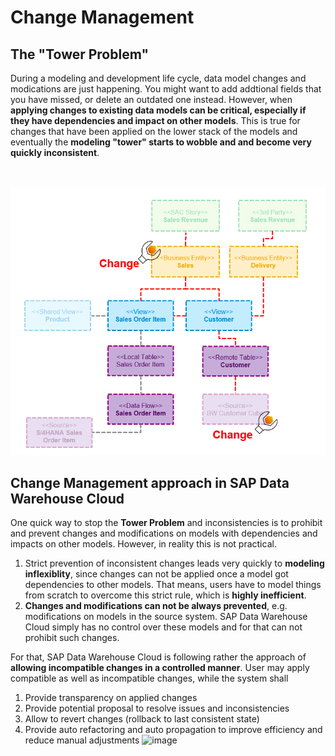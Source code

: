 # Change Management

## The "Tower Problem"
During a modeling and development life cycle, data model changes and modications are just happening. You might want to add addtional fields that you have missed, or delete an outdated one instead. However, when **applying changes to existing data models can be critical, especially if they have dependencies and impact on other models**. This is true for changes that have been applied on the lower stack of the models and eventually the **modeling "tower" starts to wobble and and become very quickly inconsistent**.

<br><br>![](/exercises/ex1/images/cm_01.png)

## Change Management approach in SAP Data Warehouse Cloud
One quick way to stop the **Tower Problem** and inconsistencies is to prohibit and prevent changes and modifications on models with dependencies and impacts on other models.
However, in reality this is not practical. 
1. Strict prevention of inconsistent changes leads very quickly to **modeling inflexiblity**, since changes can not be applied once a model got dependencies to other models. That means, users have to model things from scratch to overcome this strict rule, which is **highly inefficient**.
2. **Changes and modifications can not be always prevented**, e.g. modifications on models in the source system. SAP Data Warehouse Cloud simply has no control over these models and for that can not prohibit such changes. 


For that, SAP Data Warehouse Cloud is following rather the approach of **allowing incompatible changes in a controlled manner**. User may apply compatible as well as incompatible changes, while the system shall
1. Provide transparency on applied changes
2. Provide potential proposal to resolve issues and inconsistencies
3. Allow to revert changes (rollback to last consistent state)
4. Provide auto refactoring and auto propagation to improve efficiency and reduce manual adjustments
![image](https://user-images.githubusercontent.com/71157089/134892373-e92f63f7-b829-44e9-b8d0-0723f6b19112.png)
